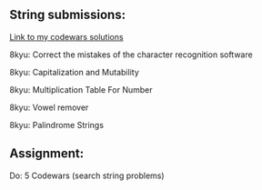 ## String submissions:
[Link to my codewars solutions](https://github.com/boobeh123/Codewars)

8kyu: Correct the mistakes of the character recognition software

8kyu: Capitalization and Mutability

8kyu: Multiplication Table For Number

8kyu: Vowel remover

8kyu: Palindrome Strings

## Assignment:
Do: 5 Codewars (search string problems)
